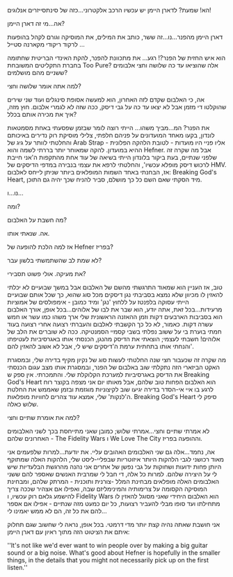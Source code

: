 הא! שמעת? לדארן היימן יש עכשיו הרכב אלקטרוני...כזה של סינתסייזרים אנלוגים! 

אה...מי זה דארן היימן? 

דארן היימן מהפנר...נו...זה ששר, כותב את המילים, את המוסיקה וגורם לקהל בהופעות לרקוד ריקודי מקארנה סטייל ... 

הוא איש החזית של הפנר?! רגע... את מתכוונת להפנר, להקת האינדי הבריטית שחתומה בחברת התקליטים המשובחת Too Pure? אלה שהוציאו עד כה שלושה וחצי אלבומים ששניים מהם מושלמים? 

למה אתה אומר שלושה וחצי? 

אה, כי האלבום שקדם לזה האחרון, הוא למעשה אסופת סינגלים ועוד שני שירים שהוקלטו די מזמן אבל לא יצאו עד כה על גבי דיסק, ככה שזה לא לגמרי אלבום. חוץ מזה, איך את מכירה אותם בכלל? 

את הפנר? המ...מביך משהו... הייתי רוצה לומר שבזמן שפסעתי באחת מסמטאות לונדון, בקעו מאחד המועדונים על פניהם חלפתי, צלילי מוסיקת רוק נדירים באיכותם והחלטתי לוותר על גיג של Arab Strap - אליו פניי היו מועדות - לטובת הלהקה הפלונית ההיא במועדון. להקה שמאוחר יותר בררתי לשמה והוא Hefner. אבל מה שקרה זה שלפני שנתיים, בעת ביקור בלונדון הייתי בשיאה של עוד אחת מהתקפות ה'אני חייבת לרכוש דיסק מופלא עכשיו', והחלטתי לרפא את עצמי בנבירה במדפי הדיסקים של HMV. אז, הבחנתי באחד השמות המופלאים ביותר שניתן לייחס לאלבום: Breaking God's Heart, מיד הסקתי שאם השם כל כך מושלם, סביר להניח שכך יהיה גם התוכן. 

נו...ו... 

ומה? 

מה חשבת על האלבום? 

אה. שנאתי אותו. 

אז למה הלכת להופעה של Hefner בפריז? 

לא שמת לב שהשתמשתי בלשון עבר? 

את מעיקה. אולי פשוט תסבירי? 

טוב, אז העניין הוא שמאוד התרגשתי מהשם של האלבום אבל במשך שבועיים לא יכלתי להאזין לו מכיוון שלא נמצא בסביבתי נגן דיסקים מכל סוג שהוא, כך שכל אותם שבועיים הייתי עסוקה בלפנטז על ללחוץ 'נגן' ומיד כמובן - אימפולסים של אמוציות מרעידות...בכל זאת, אתה יודע, הוא שבר את לבו של אלוהים...בכל אופן, אורך האלבום הוא בסביבות הארבעים דקות וזמן ההאזנה הראשונית שלי ארך משהו כמו עשר או חמש עשרה דקות. כאמור, לא כל כך הקשבתי לאלבום והעברתי רצועה אחרי רצועה בעוד חמתי בוערת בי על ששוב נפלתי בשבי קסמיי הסמנטיקה. ככה לא שוברים את הלב של אלוהים! חשבתי לעצמי; הוצאתי את הדיסק מהנגן, הכנסתי אותו באגרסיביות לעטיפתו והנחתי אותו בתחתית ערמת ה'דיסקים שיש לי, אבל לא אשוב להאזין להם'. 

מה שקרה זה שכעבור חצי שנה החלטתי לעשות סוג של נקיון מקיף בדירה שלי, ובמסגרת האקט הביזארי הזה נתקלתי שוב באלבום של הפנר, ובמסגרת אותו מצב עגום הכנסתי את הדיסק באגרסיביות למערכת הקלוקלת שלי. והתמכרתי. אין ספק ש Breaking God's Heart הוא האלבום הפחות טוב שלהם, אבל מאותו יום אני מצפה בקוצר רוח לרגע בו איי אי-הסדר בדירה יגיעו שוב לקיצוניות מוגזמת ובזמן שאממש את החלטת ה'לנקות' שלי, אמצא עוד צהרים לחוויות מופלאות. Breaking God's Heart סיפק לי שלוש כאלה. 

למה את אומרת שתיים וחצי? 

לא אמרתי שתיים וחצי...אמרתי שלוש; כמובן שאני מתייחסת בכך לשני האלבומים האחרונים שלהם - The Fidelity Wars ו We Love The City וההופעה בפריז. 

אה, נחמד...אלה גם שני האלבומים האהובים עליי. את יודעת...למרות שלפעמים אני מאוד רכושני לגבי הלהקות היותר איזוטריות שבפליי-ליסט שלי, הלהקות האלה שמתוקף היותן פחות ידועות ושחוקות על גבי נפשן של אחרים אני נהנה מהרגשת הבלעדיות שיש לי על היצירה שלהם. למרות כל אלה, די חבל לי שמרבית האנשים שאספר להם ששני האלבומים האלה מופלאים מבחינת המלל -צורנית ותוכנית - המרתק שלהם, ומבחינת המוסיקה הקסומה על צרימותיה והמינימליזם שבה, ואפילו אם אצהיר שככה צריך להישמע גלאם רוק עכשיו, ו Fidelity Wars הוא האלבום היחידי שאני מסוגל להאזין לו מתחילתו ועד סופו מבלי להעביר רצועות, כל יום כמעט מזה שנתיים - אפילו אם אספר להם את כל זה, הם לא ממש יאמינו לי... 

אני חושבת שאתה נהיה קצת יותר מדי דרמטי. בכל אופן, נראה לי שחשוב שגם תחלוק איתם את הציטוט הזה מתוך ראיון עם דארן היימן: 

''It's not like we'd ever want to win people over by making a big guitar sound or a big noise. What's good about Hefner is hopefully in the smaller things, in the details that you might not necessarily pick up on the first listen.''